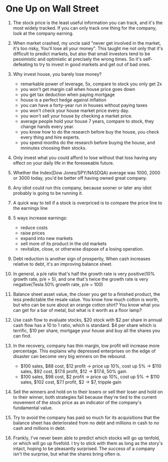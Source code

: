 # One Up on Wall Street

1. The stock price is the least useful information you can track, and it's the most widely tracked. If you can only track one thing for the company, look at the company earning. 
2. When market crashed, my uncle said "never get involved in the market, it's too risky, You'll lose all your money". This taught me not only that it's difficult to predict markets, but also that small investors tend to be pessimistic and optimistic at precisely the wrong times. So it's self-defeating to try to invest in good markets and get out of bad ones.
3. Why invest house, you barely lose money?
    - remarkable power of leverage, 5x, compare to stock you only get 2x
    - you won't get margin call when house price goes down
    - you get tax deduction when paying mortgage 
    - house is a perfect hedge against inflation
    - you can have a forty-year run in houses without paying taxes
    - you won't check your house market price every day.
    - you won't sell your house by checking a market price. 
    - average people hold your house 7 years, compare to stock, they change hands every year. 
    - you know how to do the research before buy the house, you check every thing and hire experts.
    - you spend months do the research before buying the house, and mninutes choosing their stocks. 

4. Only invest what you could afford to lose without that loss having any effect on your daily life in the foreseeable future.
5. Whether the Index(Dow Jones/SPY/NASDQA) average was 1000, 2000 or 3000 today, you'd be better off having owned great company.
6. Any idiot could run this company, because sooner or later any idiot probably is going to be running it.
7. A quick way to tell if a stock is overpriced is to compare the price line to the earnings line
8. 5 ways increase earnings:
    - reduce costs
    - raise prices
    - expand into new markets
    - sell more of its product in the old markets
    - revitalize, close, or otherwise dispose of a losing operation.
9. Debt reduction is another sign of prosperity, When cash increases relative to debt, it's an improving balance sheet.
10. In general, a p/e ratio that's half the growth rate is very positive(10% growth rate, p/e = 5), and one that's twice the growth rate is very negative(Tesla 50% growth rate, p/e = 100)
11. Balance sheet asset value, the closer you get to a finished product, the less predictable the resale value. You know how much cotton is worth, but who can be sure about an orange cotton shirt? You know what you can get for a bar of metal, but what is it worth as a floor lamp?
12. Use cash flow to evaluate stocks, $20 stock with $2 per share in annual cash flow has a 10 to 1 ratio, which is standard. $4 per share which is terrific, $10 per share, mortgage your house and buy all the shares you can find. 
13. In the recovery, company has thin margin, low profit will increase more percentage. This explains why depressed enterprises on the edge of disaster can become very big winners on the rebound. 
    - $100 sales, $88 cost, $12 profit -> price up 10%, cost up 5% -> $110 sales, $92 cost, $17.6 profit, $12 -> $17.6, 50% gain
    - $100 sales, $98 cost, $2 profit -> price up 10%, cost up 5% -> $110 sales, $102 cost, $7.1 profit, $2 -> $7, tripple gain
14. Sell the winners and hold on to their losers or sell their loser and hold on to their winner, both strategies fail because they're tied to the current movement of the stock price as an indicator of the company's fundamental value.
15. Try to avoid the company has paid so much for its acquisitions that the balance sheet has deteriorated from no debt and millions in cash to no cash and millions in debt.
16. Frankly, I've never been able to predict which stocks will go up tenfold, or which will go up fivefold. I try to stick with them as long as the story's intact, hoping to be pleasantly surprised. The success of a company isn't the surprise, but what the shares bring often is.
